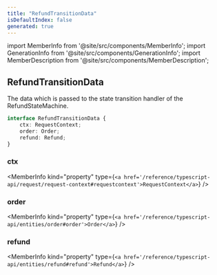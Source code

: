 ```yaml
---
title: "RefundTransitionData"
isDefaultIndex: false
generated: true
---
```

<!-- This file was generated from the Vendure source. Do not modify. Instead, re-run the "docs:build" script -->
import MemberInfo from '@site/src/components/MemberInfo';
import GenerationInfo from '@site/src/components/GenerationInfo';
import MemberDescription from '@site/src/components/MemberDescription';


## RefundTransitionData

<GenerationInfo sourceFile="packages/core/src/service/helpers/refund-state-machine/refund-state.ts" sourceLine="33" packageName="@vendure/core" />

The data which is passed to the state transition handler of the RefundStateMachine.

```ts title="Signature"
interface RefundTransitionData {
    ctx: RequestContext;
    order: Order;
    refund: Refund;
}
```

<div className="members-wrapper">

### ctx

<MemberInfo kind="property" type={`<a href='/reference/typescript-api/request/request-context#requestcontext'>RequestContext</a>`}   />


### order

<MemberInfo kind="property" type={`<a href='/reference/typescript-api/entities/order#order'>Order</a>`}   />


### refund

<MemberInfo kind="property" type={`<a href='/reference/typescript-api/entities/refund#refund'>Refund</a>`}   />




</div>
